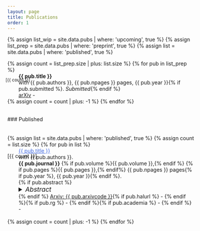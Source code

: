 ```yaml
---
layout: page
title: Publications
order: 1
---
```


{% assign list_wip = site.data.pubs | where: 'upcoming', true %}
{% assign list_prep = site.data.pubs | where: 'preprint', true %}
{% assign list = site.data.pubs | where: 'published', true %}

<!-- ### Preprints -->

<dl>
{% assign count = list_prep.size | plus: list.size %}
{% for pub in list_prep %}
  <dd style="margin-left: 30px;"><p style='margin-left: -35px !important;
  position: absolute; font-size: smaller;'>[{{ count }}] </p> <b>{{ pub.title }} </b> <br/>
  with {{ pub.authors }}, {{ pub.npages }} pages, {{ pub.year }}{% if pub.submitted %}. <i>Submitted</i>{% endif %}<br/>
<a href="{{ pub.arxivurl }}" target="_blank">arXiv</a> - 
<a href="{{  site.baseurl }}{{ pub.pdf }}" target="_blank"><i class="fa-regular fa-file-pdf" aria-hidden="true"></i></a>
<!-- {% if pub.accepted %}(<i>accepted for publication on {{ pub.accjourn }}</i>){% endif %} --></dd>
{% assign count = count | plus: -1 %}
{% endfor %}    
</dl>


<br/>
### Published
<div style="height:20px;font-size:1px;">&nbsp;</div>
<dl>
{% assign list = site.data.pubs | where: 'published', true %}
{% assign count = list.size %}
{% for pub in list %}
  <!--dt>  {{ pub.title }} with {{ pub.authors }}
  </dt-->
  <dd style="margin-left: 30px;"><p style='margin-left: -30px !important;
  position: absolute;'>[{{ count }}]</p> <a href="{{ pub.doi }}" target="_blank" style='color:#4169e1;'>{{ pub.title }}</a><br/> with {{ pub.authors }}.&nbsp;<br/><b>{{ pub.journal }}</b> {% if pub.volume %}{{ pub.volume }},{% endif %} {% if pub.pages %}{{ pub.pages }},{% endif%} {{ pub.npages }} pages{% if pub.year %}, {{ pub.year }}{% endif %}.<br/> {% if pub.abstract %}
  <details>
    <summary style="font-size:13pt;"><i>Abstract</i> </summary>
    <p style="font-size:11.5pt;">{{ pub.abstract }}</p>
    </details>
{% endif %}
  <a href="{{ pub.arxivurl }}" target="_blank" >Arxiv: {{ pub.arxivcode }}</a>{% if pub.halurl %} - <a href="{{ pub.halurl }}" target="_blank"><i class="ai ai-hal ai-align-center-1x"></i></a>{% endif %}{% if pub.rg %} - <a href="https://www.researchgate.net/publication/{{ pub.rg }}" target="_blank"><i class="ai ai-researchgate ai-align-center-1x"></i></a>{% endif %}{% if pub.academia %} - <a href="https://www.academia.edu/{{ pub.academia }}" target="_blank"><i class="ai ai-academia ai-align-center-1x"></i></a>{% endif %} - <a href="{{  site.baseurl }}{{ pub.pdf }}" target="_blank"><i class="fa fa-file-pdf-o" aria-hidden="true"></i></a>
  <br/><br/>
  </dd>
{% assign count = count | plus: -1 %}
{% endfor %}
</dl>